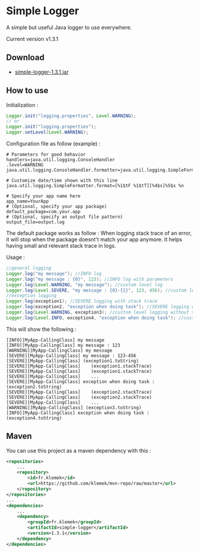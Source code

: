 # Simple Logger
A simple but useful Java logger to use everywhere.

Current version v1.3.1

## Download

* [simple-logger-1.3.1.jar](../../raw/master/download/simple-logger-1.3.1.jar)

## How to use

Initialization :
```Java
Logger.init("logging.properties", Level.WARNING);
// or
Logger.init("logging.properties");
Logger.setLevel(Level.WARNING);
```

Configuration file as follow (example) :
```
# Parameters for good behavior
handlers=java.util.logging.ConsoleHandler
.level=WARNING
java.util.logging.ConsoleHandler.formatter=java.util.logging.SimpleFormatter

# Customize date/time shown with this line
java.util.logging.SimpleFormatter.format=[%1$tF %1$tT][%4$s]%5$s %n

# Specify your app name here
app_name=YourApp
# (Optional, specify your app package)
default_package=com.your.app
# (Optional, specify an output file pattern)
output_file=output.log
```

The default package works as follow : When logging stack trace of an error, it will stop when the package doesnt't match your app anymore. It helps having small and relevant stack trace in logs.

Usage :
```Java
//general logging
Logger.log("my message"); //INFO log
Logger.log("my message : {0}", 123); //INFO log with parameters
Logger.log(Level.WARNING, "my message"); //custom level log
Logger.log(Level.SEVERE, "my message : {0}-{1}", 123, 456); //custom level log with parameters
//exception logging
Logger.log(exception1); //SEVERE logging with stack trace
Logger.log(exception2, "exception when doing task"); //SEVERE logging with stack trace and message
Logger.log(Level.WARNING, exception3); //custom level logging without stack trace
Logger.log(Level.INFO, exception4, "exception when doing task"); //custom level logging with message
```
This will show the following :
```
[INFO][MyApp-CallingClass] my message
[INFO][MyApp-CallingClass] my message : 123
[WARNING][MyApp-CallingClass] my message
[SEVERE][MyApp-CallingClass] my message : 123-456
[SEVERE][MyApp-CallingClass] (exception1.toString)
[SEVERE][MyApp-CallingClass]    (exception1.stackTrace)
[SEVERE][MyApp-CallingClass]    (exception1.stackTrace)
[SEVERE][MyApp-CallingClass]    ...
[SEVERE][MyApp-CallingClass] exception when doing task : (exception2.toString)
[SEVERE][MyApp-CallingClass]    (exception2.stackTrace)
[SEVERE][MyApp-CallingClass]    (exception2.stackTrace)
[SEVERE][MyApp-CallingClass]    ...
[WARNING][MyApp-CallingClass] (exception3.toString)
[INFO][MyApp-CallingClass] exception when doing task : (exception4.toString)
```

## Maven

You can use this project as a maven dependency with this :
```XML
<repositories>
    ...
    <repository>
        <id>fr.klemek</id>
        <url>https://github.com/klemek/mvn-repo/raw/master</url>
    </repository>
</repositories>
...
<dependencies>
    ...
    <dependency>
        <groupId>fr.klemek</groupId>
        <artifactId>simple-logger</artifactId>
        <version>1.3.1</version>
    </dependency>
</dependencies>
```
